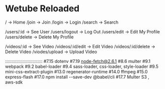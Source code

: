 # Wetube Reloaded

/ -> Home
/join -> Join
/login -> Login
/search -> Search

/users/:id -> See User
/users/logout -> Log Out
/users/edit -> Edit My Profile
/users/delete -> Delete My Profile

/videos/:id -> See Video
/videos/:id/edit -> Edit Video
/videos/:id/delete -> Delete Video
/viodes/upload -> Upload Video

::::::::::::::::::::::::::::::
#7.15 dotenv
#7.19 node-fetch@2.6.1
#8.6 multer
#9.1 webpack
#9.2 babel-loader
#9.4 sass-loader, css-loader, style-loader
#9.5 mini-css-extract-plugin
#13.0 regenerator-runtime
#14.0 ffmpeg
#15.0 express-flash
#17.0 npm install --save-dev @babel/cli
#17.7 Multer S3 , aws-sdk